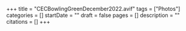 +++
title = "CECBowlingGreenDecember2022.avif"
tags = ["Photos"]
categories = []
startDate = ""
draft = false
pages = []
description = ""
citations = []
+++
